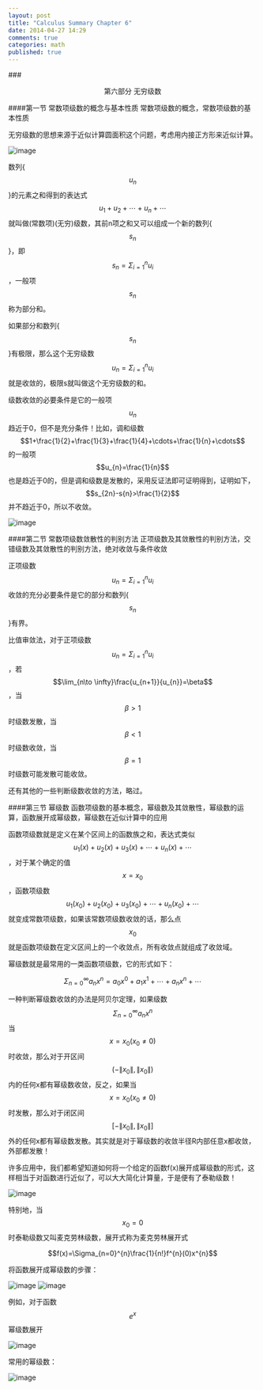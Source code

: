 ```yaml
---
layout: post
title: "Calculus Summary Chapter 6"
date: 2014-04-27 14:29
comments: true
categories: math
published: true
---
```

###<center>第六部分 无穷级数</center>

####第一节 常数项级数的概念与基本性质
常数项级数的概念，常数项级数的基本性质

无穷级数的思想来源于近似计算圆面积这个问题，考虑用内接正方形来近似计算。

![image][15]

数列{$$u_{n}$$}的元素之和得到的表达式$$u_{1}+u_{2}+\cdots+u_{n}+\cdots$$就叫做(常数项)(无穷)级数，其前n项之和又可以组成一个新的数列{$$s_{n}$$}，即$$s_{n}=\Sigma_{i=1}^{n}u_{i}$$，一般项$$s_{n}$$称为部分和。

如果部分和数列{$$s_{n}$$}有极限，那么这个无穷级数$$u_{n}=\Sigma_{i=1}^{n}u_{i}$$就是收敛的，极限s就叫做这个无穷级数的和。

级数收敛的必要条件是它的一般项$$u_{n}$$趋近于0，但不是充分条件！比如，调和级数$$1+\frac{1}{2}+\frac{1}{3}+\frac{1}{4}+\cdots+\frac{1}{n}+\cdots$$的一般项$$u_{n}=\frac{1}{n}$$也是趋近于0的，但是调和级数是发散的，采用反证法即可证明得到，证明如下，$$s_{2n}-s{n}>\frac{1}{2}$$并不趋近于0，所以不收敛。

![image][21]

####第二节 常数项级数敛散性的判别方法
正项级数及其敛散性的判别方法，交错级数及其敛散性的判别方法，绝对收敛与条件收敛

正项级数$$u_{n}=\Sigma_{i=1}^{n}u_{i}$$收敛的充分必要条件是它的部分和数列{$$s_{n}$$}有界。

比值审敛法，对于正项级数$$u_{n}=\Sigma_{i=1}^{n}u_{i}$$，若$$\lim_{n\to \infty}\frac{u_{n+1}}{u_{n}}=\beta$$，当$$\beta>1$$时级数发散，当$$\beta<1$$时级数收敛，当$$\beta=1$$时级数可能发散可能收敛。

还有其他的一些判断级数收敛的方法，略过。

####第三节 幂级数
函数项级数的基本概念，幂级数及其敛散性，幂级数的运算，函数展开成幂级数，幂级数在近似计算中的应用

函数项级数就是定义在某个区间上的函数族之和，表达式类似$$u_{1}(x)+u_{2}(x)+u_{3}(x)+\cdots+u_{n}(x)+\cdots$$，对于某个确定的值$$x=x_{0}$$，函数项级数$$u_{1}(x_{0})+u_{2}(x_{0})+u_{3}(x_{0})+\cdots+u_{n}(x_{0})+\cdots$$就变成常数项级数，如果该常数项级数收敛的话，那么点$$x_{0}$$就是函数项级数在定义区间上的一个收敛点，所有收敛点就组成了收敛域。

幂级数就是最常用的一类函数项级数，它的形式如下：

$$\Sigma_{n=0}^{\infty}a_{n}x^{n}=a_{0}x^{0}+a_{1}x^{1}+\cdots+a_{n}x^{n}+\cdots$$

一种判断幂级数收敛的办法是阿贝尔定理，如果级数$$\Sigma_{n=0}^{\infty}a_{n}x^{n}$$当$$x=x_{0}(x_{0} \ne 0)$$时收敛，那么对于开区间$$(-\|x_{0}\|,\|x_{0}\|)$$内的任何x都有幂级数收敛，反之，如果当$$x=x_{0}(x_{0} \ne 0)$$时发散，那么对于闭区间$$[-\|x_{0}\|,\|x_{0}\|]$$外的任何x都有幂级数发散。其实就是对于幂级数的收敛半径R内部任意x都收敛，外部都发散！

许多应用中，我们都希望知道如何将一个给定的函数f(x)展开成幂级数的形式，这样相当于对函数进行近似了，可以大大简化计算量，于是便有了泰勒级数！

![image][16]

特别地，当$$x_{0}=0$$时泰勒级数又叫麦克劳林级数，展开式称为麦克劳林展开式

$$f(x)=\Sigma_{n=0}^{n}\frac{1}{n!}f^{n}(0)x^{n}$$

将函数展开成幂级数的步骤：

![image][17]
![image][18]

例如，对于函数$$e^{x}$$幂级数展开

![image][19]

常用的幂级数：

![image][20]


  [1]: http://hujiaweibujidao.github.io/images/math/elementalfuns.png
  [2]: http://hujiaweibujidao.github.io/images/math/elementalfuns.png
  [3]: http://hujiaweibujidao.github.io/images/math/fun_limit.png
  [4]: http://hujiaweibujidao.github.io/images/math/funlimit_meaning.png
  [5]: http://hujiaweibujidao.github.io/images/math/sinxoverx.png
  [6]: http://hujiaweibujidao.github.io/images/math/deviration_meaning.png
  [7]: http://hujiaweibujidao.github.io/images/math/deviration.png
  [8]: http://hujiaweibujidao.github.io/images/math/weifen.png
  [9]: http://hujiaweibujidao.github.io/images/math/weifen_meaning.png
  [10]: http://hujiaweibujidao.github.io/images/math/langrant.png
  [11]: http://hujiaweibujidao.github.io/images/math/fun_figure.png
  [12]: http://hujiaweibujidao.github.io/images/math/dingjifen.png
  [13]: http://hujiaweibujidao.github.io/images/math/jifen_midvalue.png
  [14]: http://hujiaweibujidao.github.io/images/math/dingjifen_area.png
  [15]: http://hujiaweibujidao.github.io/images/math/infty_round.png
  [16]: http://hujiaweibujidao.github.io/images/math/tylor_serials.png
  [17]: http://hujiaweibujidao.github.io/images/math/miseries1.png
  [18]: http://hujiaweibujidao.github.io/images/math/miseries2.png
  [19]: http://hujiaweibujidao.github.io/images/math/ex.png
  [20]: http://hujiaweibujidao.github.io/images/math/common_series.png
  [21]: http://hujiaweibujidao.github.io/images/math/tiaohe_series.png
  [22]: http://hujiaweibujidao.github.io/images/math/xuanzhuanti.png
  [23]: http://hujiaweibujidao.github.io/images/math/fangxiangjiao1.png
  [24]: http://hujiaweibujidao.github.io/images/math/fangxiangjiao2.png
  [25]: http://hujiaweibujidao.github.io/images/math/touying1.png
  [26]: http://hujiaweibujidao.github.io/images/math/touying2.png
  [27]: http://hujiaweibujidao.github.io/images/math/shuliangji1.png
  [28]: http://hujiaweibujidao.github.io/images/math/shuliangji2.png
  [29]: http://hujiaweibujidao.github.io/images/math/line1.png
  [30]: http://hujiaweibujidao.github.io/images/math/line2.png
  [31]: http://hujiaweibujidao.github.io/images/math/lineangle.png
  [32]: http://hujiaweibujidao.github.io/images/math/linespaceangle.png
  [33]: http://hujiaweibujidao.github.io/images/math/space1.png
  [34]: http://hujiaweibujidao.github.io/images/math/space2.png
  [35]: http://hujiaweibujidao.github.io/images/math/spaceline1.png
  [36]: http://hujiaweibujidao.github.io/images/math/spaceline2.png
  [37]: http://hujiaweibujidao.github.io/images/math/spaceangle.png
  [38]: http://hujiaweibujidao.github.io/images/math/qumian.png
  [39]: http://hujiaweibujidao.github.io/images/math/xuanzhuanqumian.png
  [40]: http://hujiaweibujidao.github.io/images/math/zhumian.png
  [41]: http://hujiaweibujidao.github.io/images/math/space1.png
  [42]: http://hujiaweibujidao.github.io/images/math/space2.png
  [43]: http://hujiaweibujidao.github.io/images/math/piandaoshu.png
  [44]: http://hujiaweibujidao.github.io/images/math/gaojipiandaoshu.png
  [45]: http://hujiaweibujidao.github.io/images/math/quanweifen.png
  [46]: http://hujiaweibujidao.github.io/images/math/chainrule.png
  [47]: http://hujiaweibujidao.github.io/images/math/chainrulefig.png
  [48]: http://hujiaweibujidao.github.io/images/math/yinfun1.png
  [49]: http://hujiaweibujidao.github.io/images/math/yinfun2.png
  [50]: http://hujiaweibujidao.github.io/images/math/yinfun3.png
  [51]: http://hujiaweibujidao.github.io/images/math/yinfun4.png
  [52]: http://hujiaweibujidao.github.io/images/math/yinfun5.png
  [53]: http://hujiaweibujidao.github.io/images/math/spaceline_qiexian.png
  [54]: http://hujiaweibujidao.github.io/images/math/lagerang1.png
  [55]: http://hujiaweibujidao.github.io/images/math/lagerang2.png
  [56]: http://hujiaweibujidao.github.io/images/math/tidu1.png
  [57]: http://hujiaweibujidao.github.io/images/math/tidu2.png
  [58]: http://hujiaweibujidao.github.io/images/math/tidu3.png
  [59]: http://hujiaweibujidao.github.io/images/math/tidu4.png
  [60]: http://hujiaweibujidao.github.io/images/math/tidu5.png
  [61]: http://hujiaweibujidao.github.io/images/math/tidu6.png
  [62]: http://hujiaweibujidao.github.io/images/math/tidu7.png
  [63]: http://hujiaweibujidao.github.io/images/math/fangxiangdaoshu1.png
  [64]: http://hujiaweibujidao.github.io/images/math/fangxiangdaoshu2.png
  [65]: http://hujiaweibujidao.github.io/images/math/erchongjifen.png
  [66]: http://hujiaweibujidao.github.io/images/math/erchongjifen2.png
  [67]: http://hujiaweibujidao.github.io/images/math/erchongjifen3.png
  [68]: http://hujiaweibujidao.github.io/images/math/erchongjifen4.png
  [69]: http://hujiaweibujidao.github.io/images/math/chuzhi.png
  [70]: http://hujiaweibujidao.github.io/images/math/fenlibianliang1.png
  [71]: http://hujiaweibujidao.github.io/images/math/fenlibianliang2.png
  [72]: http://hujiaweibujidao.github.io/images/math/qici1.png
  [73]: http://hujiaweibujidao.github.io/images/math/qici2.png
  [74]: http://hujiaweibujidao.github.io/images/math/qici3.png
  [75]: http://hujiaweibujidao.github.io/images/math/xianxing1.png
  [76]: http://hujiaweibujidao.github.io/images/math/xianxing2.png
  [77]: http://hujiaweibujidao.github.io/images/math/xianxing3.png
  [78]: http://hujiaweibujidao.github.io/images/math/xianxing4.png
  [79]: http://hujiaweibujidao.github.io/images/math/bonuli1.png
  [80]: http://hujiaweibujidao.github.io/images/math/bonuli2.png
  [81]: http://hujiaweibujidao.github.io/images/math/bonuli3.png
  
  